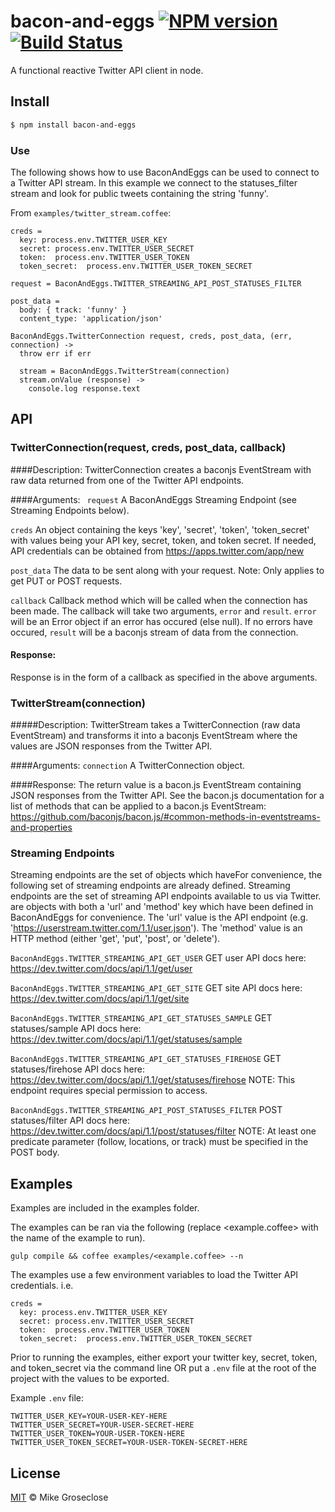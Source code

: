 # bacon-and-eggs [![NPM version][npm-image]][npm-url] [![Build Status][travis-image]][travis-url]

A functional reactive Twitter API client in node.

## Install

```bash
$ npm install bacon-and-eggs
```

### Use
The following shows how to use BaconAndEggs can be used to connect to a Twitter API stream.
In this example we connect to the statuses_filter stream and look for public tweets containing the string 'funny'.

From ```examples/twitter_stream.coffee```:

```
creds =
  key: process.env.TWITTER_USER_KEY
  secret: process.env.TWITTER_USER_SECRET
  token:  process.env.TWITTER_USER_TOKEN
  token_secret:  process.env.TWITTER_USER_TOKEN_SECRET

request = BaconAndEggs.TWITTER_STREAMING_API_POST_STATUSES_FILTER

post_data =
  body: { track: 'funny' }
  content_type: 'application/json'

BaconAndEggs.TwitterConnection request, creds, post_data, (err, connection) ->
  throw err if err

  stream = BaconAndEggs.TwitterStream(connection)
  stream.onValue (response) ->
    console.log response.text
```

## API

### TwitterConnection(request, creds, post_data, callback)
####Description:
TwitterConnection creates a baconjs EventStream with raw data returned from one of the Twitter API endpoints.

####Arguments:
``` request```
A BaconAndEggs Streaming Endpoint (see Streaming Endpoints below).

```creds```
An object containing the keys 'key', 'secret', 'token', 'token_secret' with values being your API key, secret, token, and token secret.
If needed, API credentials can be obtained from https://apps.twitter.com/app/new

```post_data```
The data to be sent along with your request.  Note: Only applies to get PUT or POST requests.

```callback```
Callback method which will be called when the connection has been made.
The callback will take two arguments, ```error``` and ```result```.
```error ```will be an Error object if an error has occured (else null).
If no errors have occured, ```result``` will be a baconjs stream of data from the connection.

#### Response:
Response is in the form of a callback as specified in the above arguments.

### TwitterStream(connection)
#####Description:
TwitterStream takes a TwitterConnection (raw data EventStream) and transforms it into a baconjs EventStream where the values are JSON responses from the Twitter API.

####Arguments:
```connection```
A TwitterConnection object.

####Response:
The return value is a bacon.js EventStream containing JSON responses from the Twitter API.
See the bacon.js documentation for a list of methods that can be applied to a bacon.js EventStream:
https://github.com/baconjs/bacon.js/#common-methods-in-eventstreams-and-properties

### Streaming Endpoints
Streaming endpoints are the set of objects which haveFor convenience, the following set of streaming endpoints are already defined.
Streaming endpoints are the set of streaming API endpoints available to us via Twitter.
are objects with both a 'url' and 'method' key which have been defined in BaconAndEggs for convenience.
The 'url' value is the API endpoint (e.g. 'https://userstream.twitter.com/1.1/user.json').
The 'method' value is an HTTP method (either 'get', 'put', 'post', or 'delete').

``` BaconAndEggs.TWITTER_STREAMING_API_GET_USER ```
GET user
API docs here:  https://dev.twitter.com/docs/api/1.1/get/user

``` BaconAndEggs.TWITTER_STREAMING_API_GET_SITE ```
GET site
API docs here: https://dev.twitter.com/docs/api/1.1/get/site

``` BaconAndEggs.TWITTER_STREAMING_API_GET_STATUSES_SAMPLE ```
GET statuses/sample
API docs here: https://dev.twitter.com/docs/api/1.1/get/statuses/sample

``` BaconAndEggs.TWITTER_STREAMING_API_GET_STATUSES_FIREHOSE ```
GET statuses/firehose
API docs here: https://dev.twitter.com/docs/api/1.1/get/statuses/firehose
NOTE: This endpoint requires special permission to access.

``` BaconAndEggs.TWITTER_STREAMING_API_POST_STATUSES_FILTER ```
POST statuses/filter
API docs here: https://dev.twitter.com/docs/api/1.1/post/statuses/filter
NOTE: At least one predicate parameter (follow, locations, or track) must be specified in the POST body.


## Examples
Examples are included in the examples folder.

The examples can be ran via the following (replace <example.coffee> with the name of the example to run).

```
gulp compile && coffee examples/<example.coffee> --n
```

The examples use a few environment variables to load the Twitter API credentials. i.e.
```
creds =
  key: process.env.TWITTER_USER_KEY
  secret: process.env.TWITTER_USER_SECRET
  token:  process.env.TWITTER_USER_TOKEN
  token_secret:  process.env.TWITTER_USER_TOKEN_SECRET
```

Prior to running the examples, either export your twitter key, secret, token, and token_secret via the command line OR
put a ```.env``` file at the root of the project with the values to be exported.

Example ```.env``` file:
```
TWITTER_USER_KEY=YOUR-USER-KEY-HERE
TWITTER_USER_SECRET=YOUR-USER-SECRET-HERE
TWITTER_USER_TOKEN=YOUR-USER-TOKEN-HERE
TWITTER_USER_TOKEN_SECRET=YOUR-USER-TOKEN-SECRET-HERE
```

## License

[MIT](http://opensource.org/licenses/MIT) © Mike Groseclose

[npm-url]: https://npmjs.org/package/bacon-and-eggs
[npm-image]: https://badge.fury.io/js/bacon-and-eggs.png

[travis-url]: http://travis-ci.org/mikegroseclose/bacon-and-eggs
[travis-image]: https://secure.travis-ci.org/mikegroseclose/bacon-and-eggs.png?branch=master
